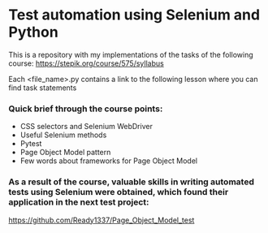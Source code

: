 # Test automation using Selenium and Python

This is a repository with my implementations of the tasks of the following course: https://stepik.org/course/575/syllabus

Each <file_name>.py contains a link to the following lesson where you can find task statements

<h3>Quick brief through the course points:</h3>
<ul>
    <li>CSS selectors and Selenium WebDriver</li>
    <li>Useful Selenium methods</li>
    <li>Pytest</li>
    <li>Page Object Model pattern</li>
    <li>Few words about frameworks for Page Object Model</li>
</ul>

### As a result of the course, valuable skills in writing automated tests using Selenium were obtained, which found their application in the next test project:
https://github.com/Ready1337/Page_Object_Model_test
